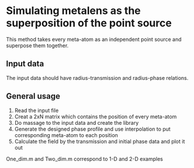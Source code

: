 # Simulating metalens as the superposition of the point source
This method takes every meta-atom as an independent point source and superpose them together. 
## Input data 
The input data should have radius-transmission and radius-phase relations. 
## General usage
1. Read the input file
2. Creat a 2xN matrix which contains the position of every meta-atom
3. Do massage to the input data and create the library
4. Generate the designed phase profile and use interpolation to put corresponding meta-atom to each position
5. Calculate the field by the transmission and initial phase data and plot it out

One_dim.m and Two_dim.m correspond to 1-D and 2-D examples
